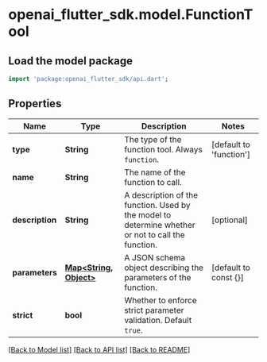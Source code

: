# openai_flutter_sdk.model.FunctionTool

## Load the model package
```dart
import 'package:openai_flutter_sdk/api.dart';
```

## Properties
Name | Type | Description | Notes
------------ | ------------- | ------------- | -------------
**type** | **String** | The type of the function tool. Always `function`. | [default to 'function']
**name** | **String** | The name of the function to call. | 
**description** | **String** | A description of the function. Used by the model to determine whether or not to call the function. | [optional] 
**parameters** | [**Map<String, Object>**](Object.md) | A JSON schema object describing the parameters of the function. | [default to const {}]
**strict** | **bool** | Whether to enforce strict parameter validation. Default `true`. | 

[[Back to Model list]](../README.md#documentation-for-models) [[Back to API list]](../README.md#documentation-for-api-endpoints) [[Back to README]](../README.md)


